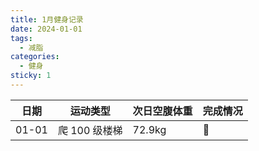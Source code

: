 ```yaml
---
title: 1月健身记录
date: 2024-01-01
tags:
  - 减脂
categories:
  - 健身
sticky: 1
---
```


| 日期  | 运动类型      | 次日空腹体重 | 完成情况 |
| ----- | ------------- | ------------ | -------- |
| 01-01 | 爬 100 级楼梯 | 72.9kg       | :100:    |
